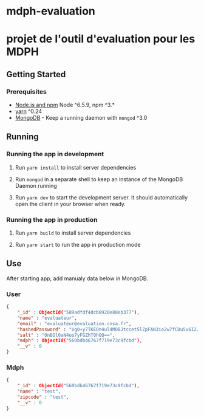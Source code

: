 # mdph-evaluation
projet de l'outil d'evaluation pour les MDPH
================================================

## Getting Started

### Prerequisites

- [Node.js and npm](https://nodejs.org/) Node ^6.5.9, npm ^3.*
- [yarn](https://yarnpkg.com/) ^0.24
- [MongoDB](https://www.mongodb.org/) - Keep a running daemon with `mongod` ^3.0

## Running

### Running the app in development

1. Run `yarn install` to install server dependencies

2. Run `mongod` in a separate shell to keep an instance of the MongoDB Daemon running

3. Run `yarn dev` to start the development server. It should automatically open the client in your browser when ready.

### Running the app in production

1. Run `yarn build` to install server dependencies

2. Run `yarn start` to run the app in production mode

## Use

After starting app, add manualy data below in MongoDB.

### User

```json
{
    "_id" : ObjectId("589adfdf4dcb8920e88eb377"),
    "name" : "evaluateur",
    "email" : "evaluateur@evaluation.cnsa.fr",
    "hashedPassword" : "Vg0+y7TKEOn4ul4MDBJtccet5lZpFAN3io2w7fCDu5v6I2/FpJwGsrHDjYv4dmoJMOuAIgwQpmeWWMzfbsGdHA==", // mot de passe (encrypted with SHA1)
    "salt" : "OnBOl0aN4uo7yFGZhTOhGQ==",
    "mdph" : ObjectId("560bdb46767f719e73c9fcbd"),
    "__v" : 0
}
```
### Mdph

```json
{
    "_id" : ObjectId("560bdb46767f719e73c9fcbd"),
    "name" : "test",
    "zipcode" : "test",
    "__v" : 0
}
```
